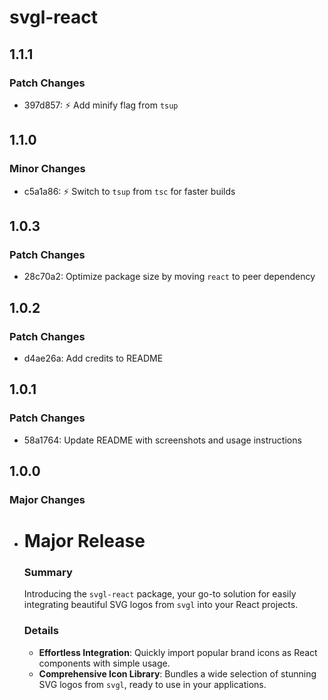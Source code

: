 # svgl-react

## 1.1.1

### Patch Changes

- 397d857: ⚡️ Add minify flag from `tsup`

## 1.1.0

### Minor Changes

- c5a1a86: ⚡️ Switch to `tsup` from `tsc` for faster builds

## 1.0.3

### Patch Changes

- 28c70a2: Optimize package size by moving `react` to peer dependency

## 1.0.2

### Patch Changes

- d4ae26a: Add credits to README

## 1.0.1

### Patch Changes

- 58a1764: Update README with screenshots and usage instructions

## 1.0.0

### Major Changes

- # Major Release

  ### Summary

  Introducing the `svgl-react` package, your go-to solution for easily integrating beautiful SVG logos from `svgl` into your React projects.

  ### Details

  - **Effortless Integration**: Quickly import popular brand icons as React components with simple usage.
  - **Comprehensive Icon Library**: Bundles a wide selection of stunning SVG logos from `svgl`, ready to use in your applications.
